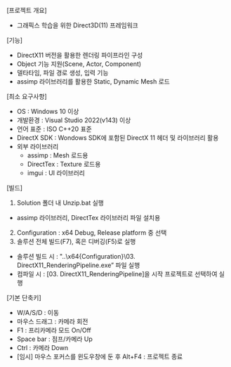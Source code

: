 [프로젝트 개요]
- 그래픽스 학습을 위한 Direct3D(11) 프레임워크

[기능]
- DirectX11 버전을 활용한 렌더링 파이프라인 구성
- Object 기능 지원(Scene, Actor, Component)
- 델타타임, 파일 경로 생성, 입력 기능
- assimp 라이브러리를 활용한 Static, Dynamic Mesh 로드

[최소 요구사항]
- OS : Windows 10 이상
- 개발환경 : Visual Studio 2022(v143) 이상
- 언어 표준 : ISO C++20 표준
- DirectX SDK : Wondows SDK에 포함된 DirectX 11 헤더 및 라이브러리 활용
- 외부 라이브러리
  - assimp : Mesh 로드용
  - DirectTex : Texture 로드용
  - imgui : UI 라이브러리

[빌드]
1. Solution 폴더 내 Unzip.bat 실행
  - assimp 라이브러리, DirectTex 라이브러리 파일 설치용
2. Configuration : x64 Debug, Release platform 중 선택
3. 솔루션 전체 빌드(F7), 혹은 디버깅(F5)로 실행
  - 솔루션 빌드 시 : "..\x64\{Configuration}\03. DirectX11_RenderingPipeline.exe” 파일 실행
  - 컴파일 시 : [03. DirectX11_RenderingPipeline]을 시작 프로젝트로 선택하여 실행

[기본 단축키]
- W/A/S/D : 이동
- 마우스 드래그 : 카메라 회전 
- F1 : 프리카메라 모드 On/Off
- Space bar : 점프/카메라 Up
- Ctrl : 카메라 Down
- [임시] 마우스 포커스를 윈도우창에 둔 후 Alt+F4 : 프로젝트 종료
